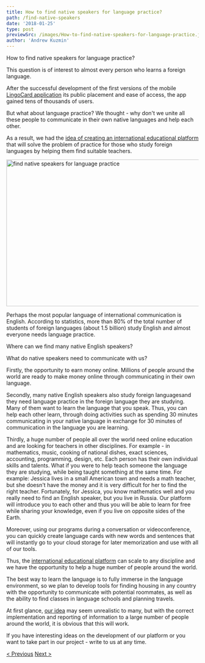 ```yaml
---
title: How to find native speakers for language practice?
path: /find-native-speakers
date: '2018-01-25'
type: post
previewSrc: /images/How-to-find-native-speakers-for-language-practice.jpg
author: 'Andrew Kuzmin'
---
```


How to find native speakers for language practice?

This question is of interest to almost every person who learns a foreign language.

After the successful development of the first versions of the mobile <a href="/#free-mobile-app" target="_blank" rel="noopener">LingoCard application</a> its public placement and ease of access, the app gained tens of thousands of users.

But what about language practice? We thought - why don't we unite all these people to communicate in their own native languages ​​and help each other.

As a result, we had the <a href="/" target="_blank" rel="noopener">idea of ​​creating an international educational platform</a> that will solve the problem of practice for those who study foreign languages ​​by helping them find suitable teachers.

<img class="aligncenter wp-image-78 size-full" src="../images/platform/social-network.jpg" alt="find native speakers for language practice" width="628" height="383" />

Perhaps the most popular language of international communication is English. According to statistics, more than 80% of the total number of students of foreign languages ​​(about 1.5 billion) study English and almost everyone needs language practice.

Where can we find many native English speakers?

What do native speakers need to communicate with us?

Firstly, the opportunity to earn money online. Millions of people around the world are ready to make money online through communicating in their own language.

Secondly, many native English speakers also study foreign languages ​​and they need language practice in the foreign language they are studying. Many of them want to learn the language that you speak. Thus, you can help each other learn, through doing activities such as spending 30 minutes communicating in your native language in exchange for 30 minutes of communication in the language you are learning.

Thirdly, a huge number of people all over the world need online education and are looking for teachers in other disciplines. For example - in mathematics, music, cooking of national dishes, exact sciences, accounting, programming, design, etc. Each person has their own individual skills and talents. What if you were to help teach someone the language they are studying, while being taught something at the same time. For example: Jessica lives in a small American town and needs a math teacher, but she doesn't have the money and it is very difficult for her to find the right teacher. Fortunately, for Jessica, you know mathematics well and you really need to find an English speaker, but you live in Russia. Our platform will introduce you to each other and thus you will be able to learn for free while sharing your knowledge, even if you live on opposite sides of the Earth.

Moreover, using our programs during a conversation or videoconference, you can quickly create language cards with new words and sentences that will instantly go to your cloud storage for later memorization and use with all of our tools.

Thus, the <a href="/platform/" target="_blank" rel="noopener">international educational platform</a> can scale to any discipline and we have the opportunity to help a huge number of people around the world.

The best way to learn the language is to fully immerse in the language environment, so we plan to develop tools for finding housing in any country with the opportunity to communicate with potential roommates, as well as the ability to find classes in language schools and planning travels.

At first glance, <a href="/" target="_blank" rel="noopener">our idea</a> may seem unrealistic to many, but with the correct implementation and reporting of information to a large number of people around the world, it is obvious that this will work.

If you have interesting ideas on the development of our platform or you want to take part in our project - write to us at any time.

<a href="/learn-english-fast">< Previous</a> <a href="/flashcards">Next ></a>
